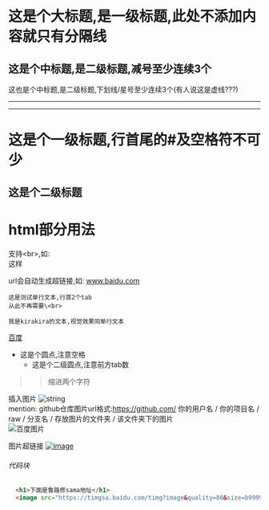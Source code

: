  
这是个大标题,是一级标题,此处不添加内容就只有分隔线
=
  
这是个中标题,是二级标题,减号至少连续3个
---

这也是个中标题,是二级标题,下划线/星号至少连续3个(有人说这是虚线???)
___

*****
  
# 这是个一级标题,行首尾的#及空格符不可少 #
  
## 这是个二级标题 ##

html部分用法
=

支持\<br>,如: <br> 这样

url会自动生成超链接,如: www.baidu.com

    这是测试单行文本,行首2个tab
    从此不再需要\<br>

`我是kirakira的文本,视觉效果同单行文本`

 [百度](http://www.baidu.com "超链接文字用法")

* 这是个圆点,注意空格
  * 这是个二级圆点,注意前方tab数
  
>> 缩进两个字符

插入图片 ![string](url "title") <br>
mention: github仓库图片url格式:https://github.com/ 你的用户名 / 你的项目名 / raw / 分支名 / 存放图片的文件夹 / 该文件夹下的图片 <br>
![百度图片](http://img-arch.pconline.com.cn/images/upload/upc/tx/wallpaper/1301/18/c2/17511503_1358489314557.jpg)<br>

图片超链接
[![image](http://img-arch.pconline.com.cn/images/upload/upc/tx/wallpaper/1301/18/c2/17511503_1358489314557.jpg "失落王冠")](https://image.baidu.com/)

###### 代码块 ######
``` html
  <h1>下面是鲁路修sama地址</h1>
  <image src="https://timgsa.baidu.com/timg?image&quality=80&size=b9999_10000&sec=1546851686601&di=c8d9e9a58c2795f778215e0b5f483f09&imgtype=0&src=http%3A%2F%2Fimg3.duitang.com%2Fuploads%2Fblog%2F201401%2F12%2F20140112233147_Kj5xx.thumb.700_0.jpeg">
```

